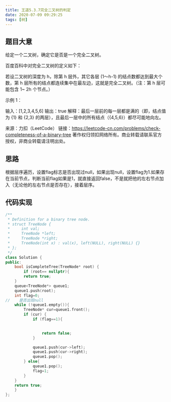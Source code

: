 ```yaml
---
title: 王道5.3.7完全二叉树的判定
date: 2020-07-09 09:29:25
tags: [树]
---
```


## 题目大意

给定一个二叉树，确定它是否是一个完全二叉树。

百度百科中对完全二叉树的定义如下：

若设二叉树的深度为 h，除第 h 层外，其它各层 (1～h-1) 的结点数都达到最大个数，第 h 层所有的结点都连续集中在最左边，这就是完全二叉树。（注：第 h 层可能包含 1~ 2h 个节点。）

示例 1：

输入：[1,2,3,4,5,6] 输出：true 解释：最后一层前的每一层都是满的（即，结点值为 {1} 和 {2,3} 的两层），且最后一层中的所有结点（{4,5,6}）都尽可能地向左。

来源：力扣（LeetCode） 链接：https://leetcode-cn.com/problems/check-completeness-of-a-binary-tree 著作权归领扣网络所有。商业转载请联系官方授权，非商业转载请注明出处。

## 思路

根据层序遍历，设置flag标志是否出现过null，如果出现null，设置flag为1.如果存在当前节点，判断当前flag如果是1，就直接返回false，不是就把他的左右节点加入（无论他的左右节点是否存在），接着层序。

## 代码实现

```cpp
/**
 * Definition for a binary tree node.
 * struct TreeNode {
 *     int val;
 *     TreeNode *left;
 *     TreeNode *right;
 *     TreeNode(int x) : val(x), left(NULL), right(NULL) {}
 * };
 */
class Solution {
public:
    bool isCompleteTree(TreeNode* root) {
        if (root== nullptr){
        return true;
    }
    queue<TreeNode*> queue1;
    queue1.push(root);
    int flag=0;
//    是否出现null
    while (!queue1.empty()){
        TreeNode* cur=queue1.front();
        if (cur) {
            if (flag==1){
                

                return false;
            }

            queue1.push(cur->left);
            queue1.push(cur->right);
            queue1.pop();
        } else{
            queue1.pop();
            flag=1;
        }
    }
    return true;
    }
};
```